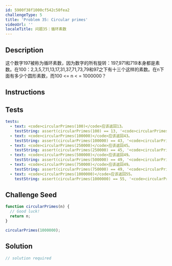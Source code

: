 ```yaml
---
id: 5900f38f1000cf542c50fea2
challengeType: 5
title: 'Problem 35: Circular primes'
videoUrl: ''
localeTitle: 问题35：循环素数
---
```


## Description
<section id="description">这个数字197被称为循环素数，因为数字的所有旋转：197,971和719本身都是素数。在100：2,3,5,7,11,13,17,31,37,71,73,79和97之下有十三个这样的素数。在n下面有多少个圆形素数，而100 &lt;= n &lt; = 1000000？ </section>

## Instructions
<section id="instructions">
</section>

## Tests
<section id='tests'>

```yml
tests:
  - text: <code>circularPrimes(100)</code>应该返回13。
    testString: assert(circularPrimes(100) == 13, '<code>circularPrimes(100)</code> should return 13.');
  - text: <code>circularPrimes(100000)</code>应该返回43。
    testString: assert(circularPrimes(100000) == 43, '<code>circularPrimes(100000)</code> should return 43.');
  - text: <code>circularPrimes(250000)</code>应该返回45。
    testString: assert(circularPrimes(250000) == 45, '<code>circularPrimes(250000)</code> should return 45.');
  - text: <code>circularPrimes(500000)</code>应该返回49。
    testString: assert(circularPrimes(500000) == 49, '<code>circularPrimes(500000)</code> should return 49.');
  - text: <code>circularPrimes(750000)</code>应该返回49。
    testString: assert(circularPrimes(750000) == 49, '<code>circularPrimes(750000)</code> should return 49.');
  - text: <code>circularPrimes(1000000)</code>应该返回55。
    testString: assert(circularPrimes(1000000) == 55, '<code>circularPrimes(1000000)</code> should return 55.');

```

</section>

## Challenge Seed
<section id='challengeSeed'>

<div id='js-seed'>

```js
function circularPrimes(n) {
  // Good luck!
  return n;
}

circularPrimes(1000000);

```

</div>



</section>

## Solution
<section id='solution'>

```js
// solution required
```
</section>
